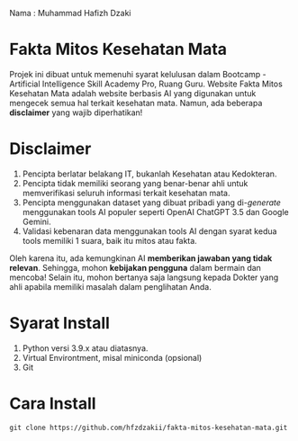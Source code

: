 Nama : Muhammad Hafizh Dzaki

# Fakta Mitos Kesehatan Mata

Projek ini dibuat untuk memenuhi syarat kelulusan dalam Bootcamp - Artificial Intelligence Skill Academy Pro, Ruang Guru.
Website Fakta Mitos Kesehatan Mata adalah website berbasis AI yang digunakan untuk mengecek semua hal terkait kesehatan
mata. Namun, ada beberapa **disclaimer** yang wajib diperhatikan!

# Disclaimer

1. Pencipta berlatar belakang IT, bukanlah Kesehatan atau Kedokteran.
2. Pencipta tidak memiliki seorang yang benar-benar ahli untuk memverifikasi seluruh informasi terkait kesehatan mata.
3. Pencipta menggunakan dataset yang dibuat pribadi yang di-*generate* menggunakan tools AI populer seperti OpenAI ChatGPT 3.5 dan Google Gemini.
4. Validasi kebenaran data menggunakan tools AI dengan syarat kedua tools memiliki 1 suara, baik itu mitos atau fakta.

Oleh karena itu, ada kemungkinan AI **memberikan jawaban yang tidak relevan**. Sehingga, mohon **kebijakan pengguna** dalam 
bermain dan mencoba! Selain itu, mohon bertanya saja langsung kepada Dokter yang ahli apabila memiliki masalah dalam penglihatan Anda.

# Syarat Install

1. Python versi 3.9.x atau diatasnya.
2. Virtual Environtment, misal miniconda (opsional)
3. Git

# Cara Install

`git clone https://github.com/hfzdzakii/fakta-mitos-kesehatan-mata.git`
